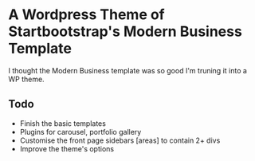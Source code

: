 # A Wordpress Theme of Startbootstrap's Modern Business Template

I thought the Modern Business template was so good I'm truning it into a WP theme.

## Todo

* Finish the basic templates
* Plugins for carousel, portfolio gallery
* Customise the front page sidebars [areas] to contain 2+ divs
* Improve the theme's options